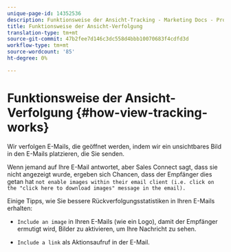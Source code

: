 ```yaml
---
unique-page-id: 14352536
description: Funktionsweise der Ansicht-Tracking - Marketing Docs - Produktdokumentation
title: Funktionsweise der Ansicht-Verfolgung
translation-type: tm+mt
source-git-commit: 47b2fee7d146c3dc558d4bbb10070683f4cdfd3d
workflow-type: tm+mt
source-wordcount: '85'
ht-degree: 0%

---
```



# Funktionsweise der Ansicht-Verfolgung {#how-view-tracking-works}

Wir verfolgen E-Mails, die geöffnet werden, indem wir ein unsichtbares Bild in den E-Mails platzieren, die Sie senden.

Wenn jemand auf Ihre E-Mail antwortet, aber Sales Connect sagt, dass sie nicht angezeigt wurde, ergeben sich Chancen, dass der Empfänger dies getan hat `not enable images within their email client (i.e. click on the "click here to download images" message in the email).`

Einige Tipps, wie Sie bessere Rückverfolgungsstatistiken in Ihren E-Mails erhalten:

* `Include an image` in Ihren E-Mails (wie ein Logo), damit der Empfänger ermutigt wird, Bilder zu aktivieren, um Ihre Nachricht zu sehen.

* `Include a link` als Aktionsaufruf in der E-Mail.


